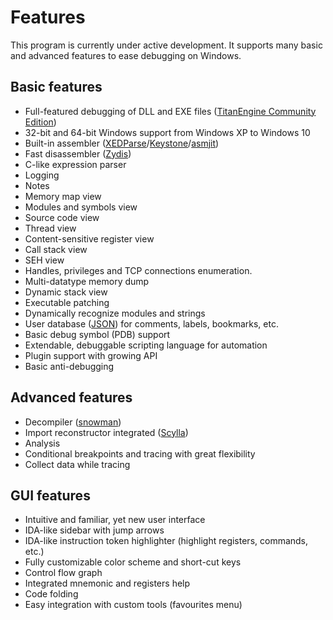 # Features

This program is currently under active development. It supports many basic and advanced features to ease debugging on Windows.

## Basic features

*  Full-featured debugging of DLL and EXE files ([TitanEngine Community Edition](https://bitbucket.org/titanengineupdate/titanengine-update))
*  32-bit and 64-bit Windows support from Windows XP to Windows 10
*  Built-in assembler ([XEDParse](https://github.com/x64dbg/XEDParse)/[Keystone](http://www.keystone-engine.org)/[asmjit](https://github.com/asmjit))
*  Fast disassembler ([Zydis](https://zydis.re))
*  C-like expression parser
*  Logging
*  Notes
*  Memory map view
*  Modules and symbols view
*  Source code view
*  Thread view
*  Content-sensitive register view
*  Call stack view
*  SEH view
*  Handles, privileges and TCP connections enumeration.
*  Multi-datatype memory dump
*  Dynamic stack view
*  Executable patching
*  Dynamically recognize modules and strings
*  User database ([JSON](http://www.digip.org/jansson)) for comments, labels, bookmarks, etc.
*  Basic debug symbol (PDB) support
*  Extendable, debuggable scripting language for automation
*  Plugin support with growing API
*  Basic anti-debugging

## Advanced features

*  Decompiler ([snowman](https://derevenets.com))
*  Import reconstructor integrated ([Scylla](https://github.com/NtQuery/Scylla))
*  Analysis
*  Conditional breakpoints and tracing with great flexibility
*  Collect data while tracing

## GUI features

*  Intuitive and familiar, yet new user interface
*  IDA-like sidebar with jump arrows
*  IDA-like instruction token highlighter (highlight registers, commands, etc.)
*  Fully customizable color scheme and short-cut keys
*  Control flow graph
*  Integrated mnemonic and registers help
*  Code folding
*  Easy integration with custom tools (favourites menu)
